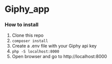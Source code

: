 # Giphy_app

### How to install
1. Clone this repo  
2. `composer install`  
3. Create a .env file with your Giphy api key
4. `php -S localhost:8000`
5. Open browser and go to http://localhost:8000
